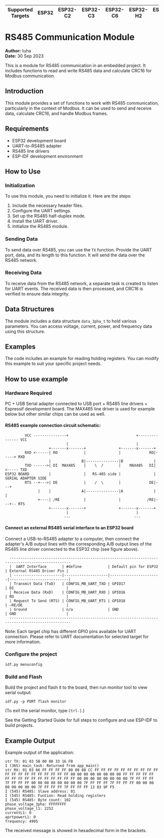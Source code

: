 | Supported Targets | ESP32 | ESP32-C2 | ESP32-C3 | ESP32-C6 | ESP32-H2 | ESP32-S2 | ESP32-S3 |
| ----------------- | ----- | -------- | -------- | -------- | -------- | -------- | -------- |

# RS485 Communication Module

**Author:** tuha  
**Date:** 30 Sep 2023

This is a module for RS485 communication in an embedded project. It includes functions to read and write RS485 data and calculate CRC16 for Modbus communication.

## Introduction

This module provides a set of functions to work with RS485 communication, particularly in the context of Modbus. It can be used to send and receive data, calculate CRC16, and handle Modbus frames.

## Requirements

- ESP32 development board
- UART-to-RS485 adapter
- RS485 line drivers
- ESP-IDF development environment

## How to Use

### Initialization

To use this module, you need to initialize it. Here are the steps:

1. Include the necessary header files.
2. Configure the UART settings.
3. Set up the RS485 half-duplex mode.
4. Install the UART driver.
5. Initialize the RS485 module.

### Sending Data

To send data over RS485, you can use the `TX` function. Provide the UART port, data, and its length to this function. It will send the data over the RS485 network.

### Receiving Data

To receive data from the RS485 network, a separate task is created to listen for UART events. The received data is then processed, and CRC16 is verified to ensure data integrity.

## Data Structures

The module includes a data structure `data_3pha_t` to hold various parameters. You can access voltage, current, power, and frequency data using this structure.

## Examples

The code includes an example for reading holding registers. You can modify this example to suit your specific project needs.

## How to use example

### Hardware Required
PC + USB Serial adapter connected to USB port + RS485 line drivers + Espressif development board.
The MAX485 line driver is used for example below but other similar chips can be used as well.

#### RS485 example connection circuit schematic:
```
         VCC ---------------+                               +--------------- VCC
                            |                               |
                    +-------x-------+               +-------x-------+
         RXD <------| RO            |               |             RO|-----> RXD
                    |              B|---------------|B              |
         TXD ------>| DI  MAX485    |    \  /       |    MAX485   DI|<----- TXD
ESP32 BOARD         |               |   RS-485 side |               |  SERIAL ADAPTER SIDE
         RTS --+--->| DE            |    /  \       |             DE|---+
               |    |              A|---------------|A              |   |
               +----| /RE           |               |            /RE|---+-- RTS
                    +-------x-------+               +-------x-------+
                            |                               |
                           ---                             ---
```

#### Connect an external RS485 serial interface to an ESP32 board
Connect a USB-to-RS485 adapter to a computer, then connect the adapter's A/B output lines with the corresponding A/B output lines of the RS485 line driver connected to the ESP32 chip (see figure above).
```
  --------------------------------------------------------------------------------------------------
  |  UART Interface       | #define            | Default pin for ESP32 | External RS485 Driver Pin |
  | ----------------------|--------------------|-----------------------|---------------------------|
  | Transmit Data (TxD)   | CONFIG_MB_UART_TXD | GPIO17                | DI                        |
  | Receive Data (RxD)    | CONFIG_MB_UART_RXD | GPIO16                | RO                        |
  | Request To Send (RTS) | CONFIG_MB_UART_RTS | GPIO18                | ~RE/DE                    |
  | Ground                | n/a                | GND                   | GND                       |
  --------------------------------------------------------------------------------------------------
```
Note: Each target chip has different GPIO pins available for UART connection. Please refer to UART documentation for selected target for more information.

### Configure the project
```
idf.py menuconfig
```

### Build and Flash
Build the project and flash it to the board, then run monitor tool to view serial output:
```
idf.py -p PORT flash monitor
```

(To exit the serial monitor, type ``Ctrl-]``.)

See the Getting Started Guide for full steps to configure and use ESP-IDF to build projects.

## Example Output
Example output of the application:
```
str TX: 01 03 5B 00 00 33 16 FB
I (365) main_task: Returned from app_main()
str RX: 01 03 66 FF FF FF FF 00 00 08 CC FF FF FF FF FF FF FF FF FF FF FF FF FF FF FF FF FF FF FF FF 00 00 00 00 00 00 00 00 FF FF FF FF FF FF FF FF FF FF FF FF FF FF FF FF 00 00 00 00 00 00 00 00 7F FF FF FF 7F FF FF FF 00 00 00 00 00 00 00 00 7F FF FF FF 7F FF FF FF 00 00 00 00 00 00 00 00 7F FF FF FF 7F FF FF FF 13 83 9F F5
I (545) RS485: Slave address: 01
I (545) RS485: Funtion: Read holding registers
I (545) RS485: Byte count: 102
phase_voltage_3pha: FFFFFFFF
phase_voltage_l1: 2252
currentL1: 0
aprtpowerL1: 0
frequency: 4995
```
The received message is showed in hexadecimal form in the brackets.


